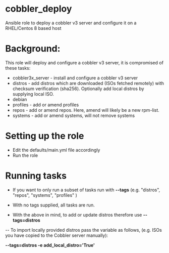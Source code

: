 # cobbler_deploy
Ansible role to deploy a cobbler v3 server and configure it on a RHEL/Centos 8 based host

# Background:

This role will deploy and configure a cobbler v3 server, it is compromised of these tasks:

- cobbler3x_server - install and configure a cobbler v3 server
- distros - add distros which are downloaded (ISOs fetched remotely) with checksum verification (sha256). Optionally add local distros by supplying local ISO.
- debian
- profiles - add or amend profiles
- repos - add or amend repos. Here, amend will likely be a new rpm-list.
- systems - add or amend systems, will not remove systems


# Setting up the role

- Edit the defaults/main.yml file accordingly
- Run the role

# Running tasks

- If you want to only run a subset of tasks run with __--tags__  (e.g. "distros", "repos", "systems", "profiles" )

- With no tags supplied, all tasks are run.

- With the above in mind, to add or update distros therefore use __--tags=distros__

-- To import locally provided distros pass the variable as follows, (e.g. ISOs you have copied to the Cobbler server manually):

__--tags=distros -e add_local_distro='True'__

